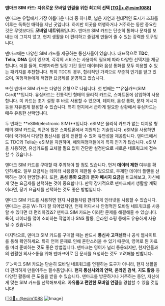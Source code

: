 **덴마크 SIM 카드: 자유로운 모바일 연결을 위한 최고의 선택 [[TG💪+ @esim1088](https://t.me/s/esim1088)]**

덴마크는 유럽에서 가장 아름다운 나라 중 하나로, 넓은 자연과 현대적인 도시가 조화를 이루는 독특한 매력을 지닌 곳입니다. 하지만 이곳을 여행하거나 거주하는 동안 중요한 것은 무엇보다도 **모바일 네트워크**입니다. 덴마크 SIM 카드는 단순히 통화나 문자를 보내는 데 그치지 않고, 현지 생활을 더 편리하고 즐겁게 만들어 줄 수 있는 강력한 도구입니다.

덴마크에는 다양한 SIM 카드를 제공하는 통신사들이 있습니다. 대표적으로 **TDC**, **Telia**, **DNA** 등이 있으며, 각각의 서비스는 사용자의 필요에 따라 다양한 선택지를 제공합니다. 예를 들어, 여행자라면 일정 기간 동안 데이터와 음성 통화를 모두 이용할 수 있는 패키지를 추천합니다. 특히 TDC의 경우, 합리적인 가격으로 꾸준히 인기를 얻고 있으며, 여행객들에게 적합한 요금제를 운영하고 있습니다.

또한 덴마크 SIM 카드는 다양한 유형으로 나뉩니다. 첫 번째는 **유심카드(SIM Card)**입니다. 유심카드는 전통적인 형태의 물리적 카드로, 스마트폰에 삽입하여 사용합니다. 이 카드는 초기 설정 후 바로 사용할 수 있으며, 데이터, 음성 통화, 문자 메시지 등을 자유롭게 활용할 수 있습니다. 특히 현지에서 급하게 필요한 상황에서 유심카드는 매우 유용한 선택입니다.

두 번째는 **eSIM(electronic SIM)**입니다. eSIM은 물리적 카드가 없는 디지털 형태의 SIM 카드로, 최근에 많은 스마트폰에서 지원되는 기술입니다. eSIM을 사용하면 여러 국가에서 다양한 통신사를 쉽게 전환할 수 있어 유연성을 제공합니다. 덴마크에서도 TDC와 Telia는 eSIM을 지원하며, 해외여행객들에게 특히 인기가 많습니다. eSIM을 사용하면, 유심카드를 교체할 필요 없이 간단한 설정만으로 새로운 네트워크에 접속할 수 있습니다.

덴마크 SIM 카드를 구매할 때 주의해야 할 점도 있습니다. 먼저 **데이터 제한** 여부를 확인하세요. 일부 요금제는 데이터 사용량이 제한될 수 있으므로, 무제한 데이터 플랜을 선택하는 것이 현명합니다. 또한, **음성 통화 요금**과 **문자 메시지 요금**을 비교해보고, 자신에게 맞는 요금제를 선택하는 것이 중요합니다. 만약 장기적으로 덴마크에서 생활할 계획이라면, 장기 요금제를 선택하는 것도 좋은 방법입니다.

덴마크 SIM 카드를 사용하면 현지 사람들처럼 편리하게 인터넷을 사용할 수 있습니다. 덴마크는 공공 Wi-Fi가 잘 되어있지만, 언제 어디서나 안정적인 모바일 네트워크를 사용할 수 있다면 더 편리하겠죠? 덴마크 SIM 카드는 이러한 문제를 해결해줄 수 있습니다. 특히, 데이터를 많이 소비하는 작업이나 SNS 활동, 온라인 쇼핑 등에도 유용하게 사용될 수 있습니다.

마지막으로, 덴마크 SIM 카드를 구매할 때는 반드시 **통신사 고객센터**나 공식 웹사이트를 통해 확인하세요. 특히 언어 문제로 인해 혼란스러울 수 있기 때문에, 영어로 된 자료를 미리 준비하는 것도 좋은 방법입니다. 덴마크는 영어가 널리 통용되지만, 현지인들과의 원활한 의사소통을 위해 덴마크어로 된 문서를 요청하는 것도 고려해볼 만합니다.

デン마크 SIM 카드는 단순히 모바일 네트워크를 연결하는 도구가 아니라, 현지 생활을 더 편리하게 만들어주는 필수품입니다. **현지 통신사와의 연락**, **온라인 검색**, **지도 활용** 등 다양한 활동에 큰 도움을 받을 수 있습니다. 덴마크를 방문하거나 거주하는 동안, 자신에게 맞는 SIM 카드를 선택해보세요. **자유롭고 편안한 모바일 연결**을 경험할 수 있을 것입니다!

[[TG💪+ @esim1088](https://t.me/s/esim1088) ![Image](https://i.postimg.cc/Y0z9fWf4/image.png)]